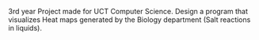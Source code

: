 3rd year Project made for UCT Computer Science.
Design a program that visualizes Heat maps generated by the Biology department (Salt reactions in liquids).